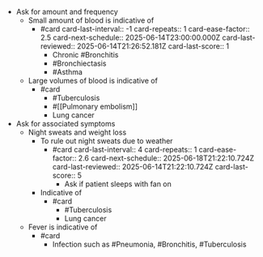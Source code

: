 - Ask for amount and frequency
	- Small amount of blood is indicative of
		- #card
		  card-last-interval:: -1
		  card-repeats:: 1
		  card-ease-factor:: 2.5
		  card-next-schedule:: 2025-06-14T23:00:00.000Z
		  card-last-reviewed:: 2025-06-14T21:26:52.181Z
		  card-last-score:: 1
			- Chronic #Bronchitis
			- #Bronchiectasis
			- #Asthma
	- Large volumes of blood is indicative of
		- #card
			- #Tuberculosis
			- #[[Pulmonary embolism]]
			- Lung cancer
- Ask for associated symptoms
	- Night sweats and weight loss
		- To rule out night sweats due to weather
			- #card
			  card-last-interval:: 4
			  card-repeats:: 1
			  card-ease-factor:: 2.6
			  card-next-schedule:: 2025-06-18T21:22:10.724Z
			  card-last-reviewed:: 2025-06-14T21:22:10.724Z
			  card-last-score:: 5
				- Ask if patient sleeps with fan on
		- Indicative of
			- #card
				- #Tuberculosis
				- Lung cancer
	- Fever is indicative of
		- #card
			- Infection such as #Pneumonia, #Bronchitis, #Tuberculosis